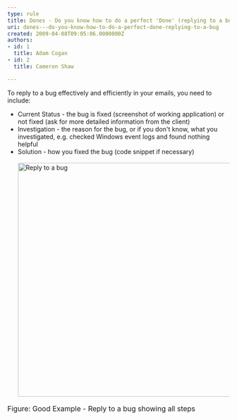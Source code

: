 ```yaml
---
type: rule
title: Dones - Do you know how to do a perfect 'Done' (replying to a bug)?
uri: dones---do-you-know-how-to-do-a-perfect-done-replying-to-a-bug
created: 2009-04-08T09:05:06.0000000Z
authors:
- id: 1
  title: Adam Cogan
- id: 2
  title: Cameron Shaw

---
```




<span class='intro'> To reply to a bug effectively and efficiently in your emails, you need to include&#58; 
 </span>


  <ul>
    <li>Current Status - the bug is fixed (screenshot of working application) or not fixed (ask for more detailed information&#160;from the&#160;client) </li>
    <li>Investigation - the reason for the bug, or if you don't know, what you investigated, e.g. checked Windows event logs and found nothing helpful </li>
    <li>Solution - how you fixed the bug (code snippet if necessary)<br>
    <br>
    <img style="width&#58;601px;height&#58;529px;" class="ms-rteCustom-ImageArea" alt="Reply to a bug" src="/Communication/RulesToBetterEmail/PublishingImages/better_emails_reply_bug_small.jpg" /> </li>
</ul>
<font class="ms-rteCustom-FigureGood" size="+0">Figure&#58; Good Example - Reply to a bug showing all steps</font><br>
&#160; 



